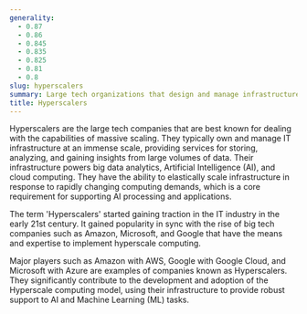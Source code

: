 ```yaml
---
generality:
  - 0.87
  - 0.86
  - 0.845
  - 0.835
  - 0.825
  - 0.81
  - 0.8
slug: hyperscalers
summary: Large tech organizations that design and manage infrastructure to support the massive scale of big data, AI and cloud computing.
title: Hyperscalers
---
```


Hyperscalers are the large tech companies that are best known for dealing with the capabilities of massive scaling. They typically own and manage IT infrastructure at an immense scale, providing services for storing, analyzing, and gaining insights from large volumes of data. Their infrastructure powers big data analytics, Artificial Intelligence (AI), and cloud computing. They have the ability to elastically scale infrastructure in response to rapidly changing computing demands, which is a core requirement for supporting AI processing and applications.

The term 'Hyperscalers' started gaining traction in the IT industry in the early 21st century. It gained popularity in sync with the rise of big tech companies such as Amazon, Microsoft, and Google that have the means and expertise to implement hyperscale computing.

Major players such as Amazon with AWS, Google with Google Cloud, and Microsoft with Azure are examples of companies known as Hyperscalers. They significantly contribute to the development and adoption of the Hyperscale computing model, using their infrastructure to provide robust support to AI and Machine Learning (ML) tasks.
